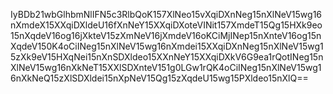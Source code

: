 IyBDb21wbGlhbmNlIFN5c3RlbQoK157XlNeo15vXqiDXnNeg15nXlNeV15wg16nXmdeX15XXqiDXldeU16fXnNeY15XXqiDXoteVINit157XmdeT15Qg15HXk9eo15nXqdeV16og16jXkteV15zXmNeV16jXmdeV16oKCiMjINep15nXnteV16og15nXqdeV150K4oCiINeg15nXlNeV15wg16nXmdei15XXqiDXnNeg15nXlNeV15wg15zXk9eV15HXqNei15nXnSDXldeo15XXnNeY15XXqiDXkV6G9ea1rQotINeg15nXlNeV15wg16nXkNeT15XXlSDXnteV151g0LGw1rQK4oCiINeg15nXlNeV15wg16nXkNeQ15zXlSDXldei15nXpNeV15Qg15zXqdeU15wg15PXldeo15nXlQ==